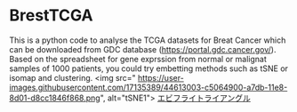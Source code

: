 # BrestTCGA
This is a python code to analyse the TCGA datasets for Breat Cancer which can be downloaded from GDC database (https://portal.gdc.cancer.gov/).
Based on the spreadsheet for gene exprssion from normal or malignat samples of 1000 patients, you could try embetting methods such as tSNE or isomap and clustering.
<img src=" https://user-images.githubusercontent.com/17135389/44613003-c5064900-a7db-11e8-8d01-d8cc1846f868.png", alt="tSNE1">
[エビフライトライアングル](http://i.imgur.com/Jjwsc.jpg "サンプル")
